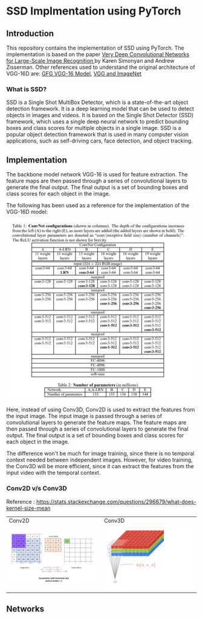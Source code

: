 # SSD Implmentation using PyTorch

## Introduction

This repository contains the implementation of SSD using PyTorch. The implementation is based on the paper [Very Deep Convolutional Networks for Large-Scale Image Recognition ](https://arxiv.org/pdf/1409.1556.pdf) by Karen Simonyan and Andrew Zisserman. Other references used to understand the original architecture of VGG-16D are: [GFG VGG-16 Model](https://www.geeksforgeeks.org/vgg-16-cnn-model/), [VGG and ImageNet](https://conx.readthedocs.io/en/latest/VGG16%20and%20ImageNet.html)

### What is SSD?

SSD is a Single Shot MultiBox Detector, which is a state-of-the-art object detection framework. It is a deep learning model that can be used to detect objects in images and videos. It is based on the Single Shot Detector (SSD) framework, which uses a single deep neural network to predict bounding boxes and class scores for multiple objects in a single image. SSD is a popular object detection framework that is used in many computer vision applications, such as self-driving cars, face detection, and object tracking.

## Implementation

The backbone model network VGG-16 is used for feature extraction. The feature maps are then passed through a series of convolutional layers to generate the final output. The final output is a set of bounding boxes and class scores for each object in the image.

The following has been used as a reference for the implementation of the VGG-16D model:

[![Table](/readme/ConvNet%20-%20Table.jpeg)](https://arxiv.org/pdf/1409.1556.pdf)

Here, instead of using Conv3D, Conv2D is used to extract the features from the input image. The input image is passed through a series of convolutional layers to generate the feature maps. The feature maps are then passed through a series of convolutional layers to generate the final output. The final output is a set of bounding boxes and class scores for each object in the image.

The difference won't be much for image training, since there is no temporal context needed between independent images. However, for video training, the Conv3D will be more efficient, since it can extract the features from the input video with the temporal context.

### Conv2D v/s Conv3D

Reference : https://stats.stackexchange.com/questions/296679/what-does-kernel-size-mean

<table>
<tr>
<td>Conv2D</td>
<td>Conv3D</td>
</tr>
<tr>
<td><img src="/readme/conv2d-explained.gif" alt="Conv2D" width="400"/></td>
<td><img src="/readme/conv3d-explained.gif" alt="Conv3D" width="400"/></td>
</tr>
</table>

## Networks
